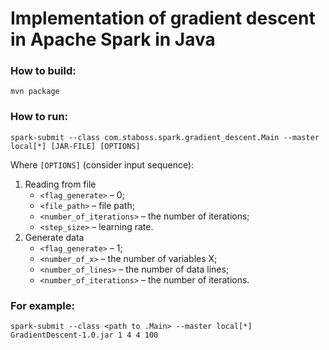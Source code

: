 # Implementation of gradient descent in Apache Spark in Java
### How to build:
`mvn package`
### How to run:
`spark-submit --class com.staboss.spark.gradient_descent.Main --master local[*] [JAR-FILE] [OPTIONS]`

Where `[OPTIONS]` (consider input sequence):
1. Reading from file
    * `<flag_generate>` – 0;
    * `<file_path>` – file path;
    * `<number_of_iterations>` – the number of iterations;
    * `<step_size>` – learning rate.
2. Generate data
    * `<flag_generate>` – 1;
    * `<number_of_x>` – the number of variables X;
    * `<number_of_lines>` – the number of data lines;
    * `<number_of_iterations>` – the number of iterations.

### For example:
`spark-submit --class <path to .Main> --master local[*] GradientDescent-1.0.jar 1 4 4 100`

